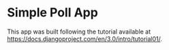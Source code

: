 # Simple Poll App
This app was built following the tutorial available at https://docs.djangoproject.com/en/3.0/intro/tutorial01/.

